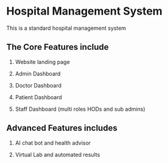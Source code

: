 # Hospital Management System
This is a standard hospital management system

## The Core Features include

1) Website landing page

2) Admin Dashboard

3) Doctor Dashboard 

4) Patient Dashboard

5) Staff Dashboard (multi roles HODs and sub admins)


## Advanced Features includes

1) AI chat bot and health advisor

2) Virtual Lab and automated results



